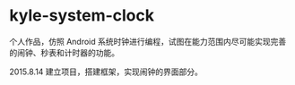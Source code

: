 # kyle-system-clock

个人作品，仿照 Android 系统时钟进行编程，试图在能力范围内尽可能实现完善的闹钟、秒表和计时器的功能。

2015.8.14 建立项目，搭建框架，实现闹钟的界面部分。
